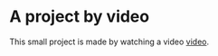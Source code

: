 
# A project by video

This small project is made by watching a video [video](https://www.youtube.com/watch?v=PtQiiknWUcI&t=24724s).

